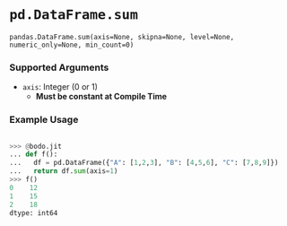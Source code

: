 # `pd.DataFrame.sum`


`pandas.DataFrame.sum(axis=None, skipna=None, level=None, numeric_only=None, min_count=0)`

### Supported Arguments


- `axis`: Integer (0 or 1)
    - **Must be constant at Compile Time**


### Example Usage

```py

>>> @bodo.jit
... def f():
...   df = pd.DataFrame({"A": [1,2,3], "B": [4,5,6], "C": [7,8,9]})
...   return df.sum(axis=1)
>>> f()
0    12
1    15
2    18
dtype: int64
```

